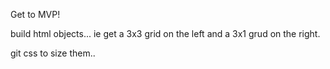 Get to MVP! 

build html objects... 
ie get a 3x3 grid on the left and
a 3x1 grud on the right.

git css to size them.. 
